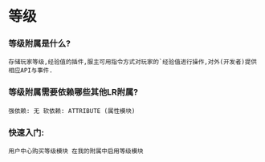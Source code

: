 # 等级

### 等级附属是什么?

>
    存储玩家等级,经验值的插件,服主可用指令方式对玩家的`经验值进行操作,对外(开发者)提供相应API与事件.
>

### 等级附属需要依赖哪些其他LR附属?

`
强依赖: 无
软依赖: ATTRIBUTE (属性模块)
`


### 快速入门:

`
用户中心购买等级模块
在我的附属中启用等级模块
`
